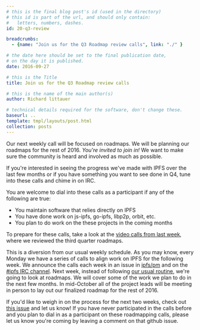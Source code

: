 ```yaml
---
# this is the final blog post's id (used in the directory)
# this id is part of the url, and should only contain:
#   letters, numbers, dashes.
id: 20-q3-review

breadcrumbs:
  - {name: "Join us for the Q3 Roadmap review calls", link: "./" }

# the date here should be set to the final publication date,
# on the day it is published.
date: 2016-09-27

# this is the Title
title: Join us for the Q3 Roadmap review calls

# this is the name of the main author(s)
author: Richard littauer

# technical details required for the software, don't change these.
baseurl: ..
template: tmpl/layouts/post.html
collection: posts
---
```


Our next weekly call will be focused on roadmaps. We will be planning our roadmaps for the rest of 2016. _You're invited to join in!_ We want to make sure the community is heard and involved as much as possible.

If you're interested in seeing the progress we've made with IPFS over the last few months or if you have something you want to see done in Q4, tune into these calls and chime in on IRC.

You are welcome to dial into these calls as a participant if any of the following are true: 
* You maintain software that relies directly on IPFS
* You have done work on js-ipfs, go-ipfs, libp2p, orbit, etc.
* You plan to do work on the these projects in the coming months

To prepare for these calls, take a look at the [video calls from last week](https://www.youtube.com/watch?v=cp0acLtBGvE), where we reviewed the third quarter roadmaps.

This is a diversion from our usual weekly schedule. As you may know, every Monday we have a series of calls to align work on IPFS for the following week. We announce the calls each week in an issue in [ipfs/pm](https://github.com/ipfs/pm/issues) and on the [#ipfs IRC channel](http://webchat.freenode.net/?channels=%23ipfs). Next week, instead of following [our usual routine](https://github.com/ipfs/pm#sprints-wip), we're going to look at roadmaps. We will cover some of the work we plan to do in the next few months. In mid-October all of the project leads will be meeting in person to lay out our finalized roadmap for the rest of 2016.

If you'd like to weigh in on the process for the next two weeks, check out [this issue](https://github.com/ipfs/pm/issues/202) and let us know! If you have never participated in the calls before and you plan to dial in as a participant on these roadmapping calls, please let us know you're coming by leaving a comment on that github issue.
